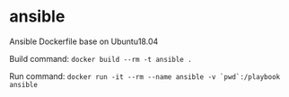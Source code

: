 # ansible
Ansible Dockerfile base on Ubuntu18.04

Build command:
`docker build --rm -t ansible .`

Run command:
``docker run -it --rm --name ansible -v `pwd`:/playbook ansible``
